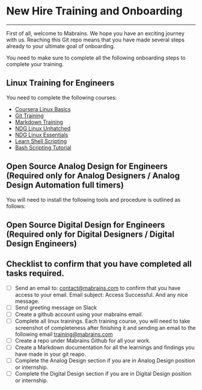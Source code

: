 # New Hire Training and Onboarding
----------------------------------

First of all, welcome to Mabrains. We hope you have an exciting journey with us. Reaching this Git repo means that you have made several steps already to your ultimate goal of onboarding.

You need to make sure to complete all the following onboarding steps to complete your training.

## Linux Training for Engineers
You need to complete the following courses:
* [Coursera Linux Basics](https://www.coursera.org/projects/command-line-linux)
* [Git Training](https://www.coursera.org/learn/git-distributed-development?specialization=oss-development-linux-git#about)
* [Markdown Training](https://www.markdowntutorial.com/)
* [NDG Linux Unhatched](https://www.netacad.com/courses/os-it/ndg-linux-unhatched)
* [NDG Linux Essentials](https://www.netacad.com/courses/os-it/ndg-linux-essentials)
* [Learn Shell Scripting](https://www.learnshell.org/)
* [Bash Scripting Tutorial](https://linuxhandbook.com/tag/bash-beginner/)


## Open Source Analog Design for Engineers (Required only for Analog Designers / Analog Design Automation full timers)
You will need to install the following tools and procedure is outlined as follows:

## Open Source Digital Design for Engineers (Required only for Digital Designers / Digital Design Engineers)


## Checklist to confirm that you have completed all tasks required.
- [ ] Send an email to: contact@mabrains.com to confirm that you have access to your email. Email subject: Access Successful. And any nice message.
- [ ] Send greeting message on Slack
- [ ] Create a github account using your mabrains email.
- [ ] Complete all linux trainings. Each training course, you will need to take screenshot of completeness after finishing it and sending an email to the following email <training@mabrains.com>
- [ ] Create a repo under Mabrains Github for all your work.
- [ ] Create a Markdown documentation for all the learnings and findings you have made in your git reapo.
- [ ] Complete the Analog Design section if you are in Analog Design position or internship.
- [ ] Complete the Digital Design section if you are in Digital Design position or internship.
